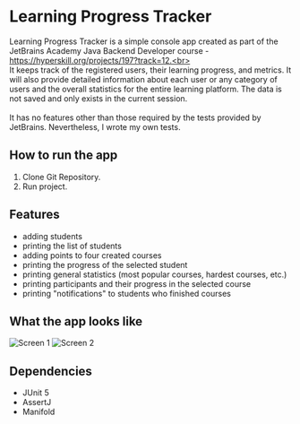 # Learning Progress Tracker 
Learning Progress Tracker is a simple console app created as part of the JetBrains Academy Java Backend Developer course - https://hyperskill.org/projects/197?track=12.<br><br>
It keeps track of the registered users, their learning progress, and metrics. It will also provide detailed information about each user or any category of users and the overall statistics for the entire learning platform. The data is not saved and only exists in the current session.<br><br>
It has no features other than those required by the tests provided by JetBrains. Nevertheless, I wrote my own tests.

## How to run the app
1. Clone Git Repository.
2. Run project.

## Features
- adding students
- printing the list of students
- adding points to four created courses
- printing the progress of the selected student
- printing general statistics (most popular courses, hardest courses, etc.)
- printing participants and their progress in the selected course
- printing "notifications" to students who finished courses

## What the app looks like
![Screen 1](https://user-images.githubusercontent.com/76888617/161060036-e4145c72-2f44-41ce-a3d7-edfd36b19398.png)
![Screen 2](https://user-images.githubusercontent.com/76888617/161060593-d6009b0d-2df8-4b51-bcce-412e446bf94c.png)

## Dependencies
- JUnit 5
- AssertJ
- Manifold
